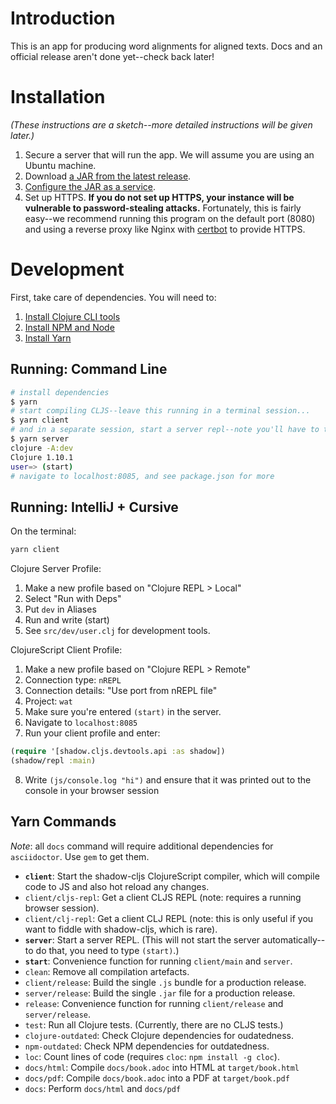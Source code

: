 # Introduction

This is an app for producing word alignments for aligned texts.
Docs and an official release aren't done yet--check back later!

# Installation
*(These instructions are a sketch--more detailed instructions will be given later.)*

1. Secure a server that will run the app. We will assume you are using an Ubuntu machine.
2. Download [a JAR from the latest release](https://github.com/lgessler/glam/releases). 
3. [Configure the JAR as a service](https://dzone.com/articles/run-your-java-application-as-a-service-on-ubuntu).
4. Set up HTTPS. **If you do not set up HTTPS, your instance will be vulnerable to password-stealing attacks.** Fortunately, this is fairly easy--we recommend running this program on the default port (8080) and using a reverse proxy like Nginx with [certbot](https://certbot.eff.org/) to provide HTTPS.

# Development

First, take care of dependencies. You will need to:

1. [Install Clojure CLI tools](https://clojure.org/guides/getting_started)
2. [Install NPM and Node](https://nodejs.org/en/download/)
3. [Install Yarn](https://yarnpkg.com/getting-started/install)

## Running: Command Line
```bash
# install dependencies
$ yarn
# start compiling CLJS--leave this running in a terminal session...
$ yarn client
# and in a separate session, start a server repl--note you'll have to type `(start)`
$ yarn server
clojure -A:dev
Clojure 1.10.1
user=> (start)
# navigate to localhost:8085, and see package.json for more
```

## Running: IntelliJ + Cursive
On the terminal:
```bash
yarn client
```

Clojure Server Profile:

1. Make a new profile based on "Clojure REPL > Local"
2. Select "Run with Deps"
3. Put `dev` in Aliases
4. Run and write (start)
5. See `src/dev/user.clj` for development tools.

ClojureScript Client Profile:

1. Make a new profile based on "Clojure REPL > Remote"
2. Connection type: `nREPL` 
3. Connection details: "Use port from nREPL file" 
4. Project: `wat`
5. Make sure you're entered `(start)` in the server. 
6. Navigate to `localhost:8085`
7. Run your client profile and enter:
```clojure
(require '[shadow.cljs.devtools.api :as shadow])
(shadow/repl :main)
```
8. Write `(js/console.log "hi")` and ensure that it was printed out to the console in your browser session

## Yarn Commands

*Note*: all `docs` command will require additional dependencies for `asciidoctor`. Use `gem` to get them.

* **`client`**: Start the shadow-cljs ClojureScript compiler, which will compile code to JS and also hot reload any changes.
* `client/cljs-repl`: Get a client CLJS REPL (note: requires a running browser session).
* `client/clj-repl`: Get a client CLJ REPL (note: this is only useful if you want to fiddle with shadow-cljs, which is rare).
* **`server`**: Start a server REPL. (This will not start the server automatically--to do that, you need to type `(start)`.) 
* **`start`**: Convenience function for running `client/main` and `server`.
* `clean`: Remove all compilation artefacts. 
* `client/release`: Build the single `.js` bundle for a production release.
* `server/release`: Build the single `.jar` file for a production release.
* `release`: Convenience function for running `client/release` and `server/release`.
* `test`: Run all Clojure tests. (Currently, there are no CLJS tests.)
* `clojure-outdated`: Check Clojure dependencies for oudatedness.
* `npm-outdated`: Check NPM dependencies for outdatedness.
* `loc`: Count lines of code (requires `cloc`: `npm install -g cloc`).
* `docs/html`: Compile `docs/book.adoc` into HTML at `target/book.html`
* `docs/pdf`: Compile `docs/book.adoc` into a PDF at `target/book.pdf`
* `docs`: Perform `docs/html` and `docs/pdf`
